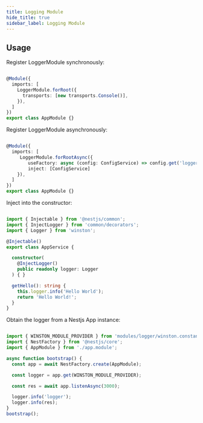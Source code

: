 ```yaml
---
title: Logging Module
hide_title: true
sidebar_label: Logging Module
---
```


## Usage

Register LoggerModule synchronously:

``` typescript

@Module({
  imports: [
    LoggerModule.forRoot({
      transports: [new transports.Console()],
    }),
  ]
})
export class AppModule {}

```

Register LoggerModule asynchronously:

``` typescript

@Module({
  imports: [
     LoggerModule.forRootAsync({
        useFactory: async (config: ConfigService) => config.get('logger'),
        inject: [ConfigService]
    }),
  ]
})
export class AppModule {}

```

Inject into the constructor:

``` typescript

import { Injectable } from '@nestjs/common';
import { InjectLogger } from 'common/decorators';
import { Logger } from 'winston';

@Injectable()
export class AppService {

  constructor(
    @InjectLogger()
    public readonly logger: Logger
  ) { }

  getHello(): string {
    this.logger.info('Hello World');
    return 'Hello World!';
  }
}

```

Obtain the logger from a Nestjs App instance:

``` typescript

import { WINSTON_MODULE_PROVIDER } from 'modules/logger/winston.constants';
import { NestFactory } from '@nestjs/core';
import { AppModule } from './app.module';

async function bootstrap() {
  const app = await NestFactory.create(AppModule);

  const logger = app.get(WINSTON_MODULE_PROVIDER);

  const res = await app.listenAsync(3000);

  logger.info('logger');
  logger.info(res);
}
bootstrap();

```

